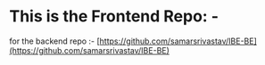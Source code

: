 # This is the Frontend Repo: - 
for the backend repo :- [https://github.com/samarsrivastav/IBE-BE](https://github.com/samarsrivastav/IBE-BE)
